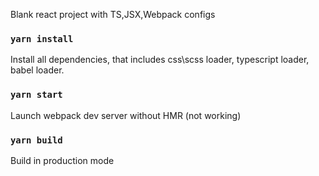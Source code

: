 Blank react project with TS,JSX,Webpack configs
### `yarn install`
Install all dependencies, that includes css\scss loader, typescript loader, babel loader.
### `yarn start`
Launch webpack dev server without HMR (not working)
### `yarn build`
Build in production mode
